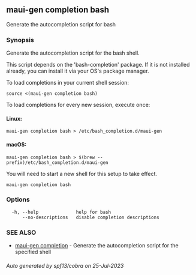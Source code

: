 ## maui-gen completion bash

Generate the autocompletion script for bash

### Synopsis

Generate the autocompletion script for the bash shell.

This script depends on the 'bash-completion' package.
If it is not installed already, you can install it via your OS's package manager.

To load completions in your current shell session:

	source <(maui-gen completion bash)

To load completions for every new session, execute once:

#### Linux:

	maui-gen completion bash > /etc/bash_completion.d/maui-gen

#### macOS:

	maui-gen completion bash > $(brew --prefix)/etc/bash_completion.d/maui-gen

You will need to start a new shell for this setup to take effect.


```
maui-gen completion bash
```

### Options

```
  -h, --help              help for bash
      --no-descriptions   disable completion descriptions
```

### SEE ALSO

* [maui-gen completion](maui-gen_completion.md)	 - Generate the autocompletion script for the specified shell

###### Auto generated by spf13/cobra on 25-Jul-2023
